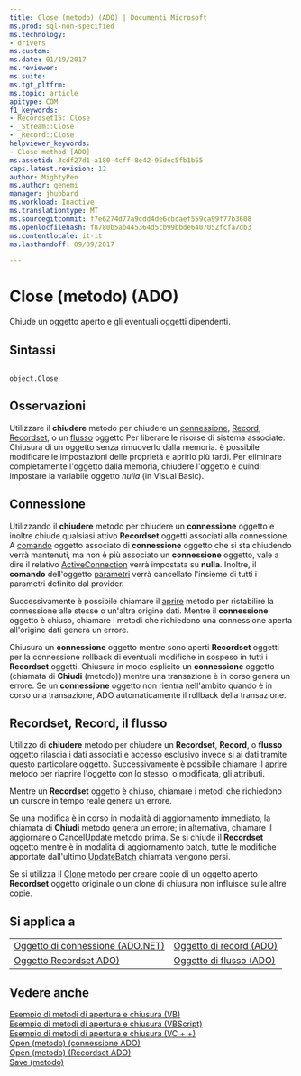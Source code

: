 ```yaml
---
title: Close (metodo) (ADO) | Documenti Microsoft
ms.prod: sql-non-specified
ms.technology:
- drivers
ms.custom: 
ms.date: 01/19/2017
ms.reviewer: 
ms.suite: 
ms.tgt_pltfrm: 
ms.topic: article
apitype: COM
f1_keywords:
- Recordset15::Close
- _Stream::Close
- _Record::Close
helpviewer_keywords:
- Close method [ADO]
ms.assetid: 3cdf27d1-a180-4cff-8e42-95dec5fb1b55
caps.latest.revision: 12
author: MightyPen
ms.author: genemi
manager: jhubbard
ms.workload: Inactive
ms.translationtype: MT
ms.sourcegitcommit: f7e6274d77a9cdd4de6cbcaef559ca99f77b3608
ms.openlocfilehash: f8780b5ab445364d5cb99bbde6407052fcfa7db3
ms.contentlocale: it-it
ms.lasthandoff: 09/09/2017

---
```

# <a name="close-method-ado"></a>Close (metodo) (ADO)
Chiude un oggetto aperto e gli eventuali oggetti dipendenti.  
  
## <a name="syntax"></a>Sintassi  
  
```  
  
object.Close  
```  
  
## <a name="remarks"></a>Osservazioni  
 Utilizzare il **chiudere** metodo per chiudere un [connessione](../../../ado/reference/ado-api/connection-object-ado.md), [Record](../../../ado/reference/ado-api/record-object-ado.md), [Recordset](../../../ado/reference/ado-api/recordset-object-ado.md), o un [flusso](../../../ado/reference/ado-api/stream-object-ado.md) oggetto Per liberare le risorse di sistema associate. Chiusura di un oggetto senza rimuoverlo dalla memoria. è possibile modificare le impostazioni delle proprietà e aprirlo più tardi. Per eliminare completamente l'oggetto dalla memoria, chiudere l'oggetto e quindi impostare la variabile oggetto *nulla* (in Visual Basic).  
  
## <a name="connection"></a>Connessione  
 Utilizzando il **chiudere** metodo per chiudere un **connessione** oggetto e inoltre chiude qualsiasi attivo **Recordset** oggetti associati alla connessione. A [comando](../../../ado/reference/ado-api/command-object-ado.md) oggetto associato di **connessione** oggetto che si sta chiudendo verrà mantenuti, ma non è più associato un **connessione** oggetto, vale a dire il relativo [ ActiveConnection](../../../ado/reference/ado-api/activeconnection-property-ado.md) verrà impostata su **nulla**. Inoltre, il **comando** dell'oggetto [parametri](../../../ado/reference/ado-api/parameters-collection-ado.md) verrà cancellato l'insieme di tutti i parametri definito dal provider.  
  
 Successivamente è possibile chiamare il [aprire](../../../ado/reference/ado-api/open-method-ado-connection.md) metodo per ristabilire la connessione alle stesse o un'altra origine dati. Mentre il **connessione** oggetto è chiuso, chiamare i metodi che richiedono una connessione aperta all'origine dati genera un errore.  
  
 Chiusura un **connessione** oggetto mentre sono aperti **Recordset** oggetti per la connessione rollback di eventuali modifiche in sospeso in tutti i **Recordset** oggetti. Chiusura in modo esplicito un **connessione** oggetto (chiamata di **Chiudi** (metodo)) mentre una transazione è in corso genera un errore. Se un **connessione** oggetto non rientra nell'ambito quando è in corso una transazione, ADO automaticamente il rollback della transazione.  
  
## <a name="recordset-record-stream"></a>Recordset, Record, il flusso  
 Utilizzo di **chiudere** metodo per chiudere un **Recordset**, **Record**, o **flusso** oggetto rilascia i dati associati e accesso esclusivo invece si ai dati tramite questo particolare oggetto. Successivamente è possibile chiamare il [aprire](../../../ado/reference/ado-api/open-method-ado-recordset.md) metodo per riaprire l'oggetto con lo stesso, o modificata, gli attributi.  
  
 Mentre un **Recordset** oggetto è chiuso, chiamare i metodi che richiedono un cursore in tempo reale genera un errore.  
  
 Se una modifica è in corso in modalità di aggiornamento immediato, la chiamata di **Chiudi** metodo genera un errore; in alternativa, chiamare il [aggiornare](../../../ado/reference/ado-api/update-method.md) o [CancelUpdate](../../../ado/reference/ado-api/cancelupdate-method-ado.md) metodo prima. Se si chiude il **Recordset** oggetto mentre è in modalità di aggiornamento batch, tutte le modifiche apportate dall'ultimo [UpdateBatch](../../../ado/reference/ado-api/updatebatch-method.md) chiamata vengono persi.  
  
 Se si utilizza il [Clone](../../../ado/reference/ado-api/clone-method-ado.md) metodo per creare copie di un oggetto aperto **Recordset** oggetto originale o un clone di chiusura non influisce sulle altre copie.  
  
## <a name="applies-to"></a>Si applica a  
  
|||  
|-|-|  
|[Oggetto di connessione (ADO.NET)](../../../ado/reference/ado-api/connection-object-ado.md)|[Oggetto di record (ADO)](../../../ado/reference/ado-api/record-object-ado.md)|  
|[Oggetto Recordset ADO)](../../../ado/reference/ado-api/recordset-object-ado.md)|[Oggetto di flusso (ADO)](../../../ado/reference/ado-api/stream-object-ado.md)|  
  
## <a name="see-also"></a>Vedere anche  
 [Esempio di metodi di apertura e chiusura (VB)](../../../ado/reference/ado-api/open-and-close-methods-example-vb.md)   
 [Esempio di metodi di apertura e chiusura (VBScript)](../../../ado/reference/ado-api/open-and-close-methods-example-vbscript.md)   
 [Esempio di metodi di apertura e chiusura (VC + +)](../../../ado/reference/ado-api/open-and-close-methods-example-vc.md)   
 [Open (metodo) (connessione ADO)](../../../ado/reference/ado-api/open-method-ado-connection.md)   
 [Open (metodo) (Recordset ADO)](../../../ado/reference/ado-api/open-method-ado-recordset.md)   
 [Save (metodo)](../../../ado/reference/ado-api/save-method.md)

